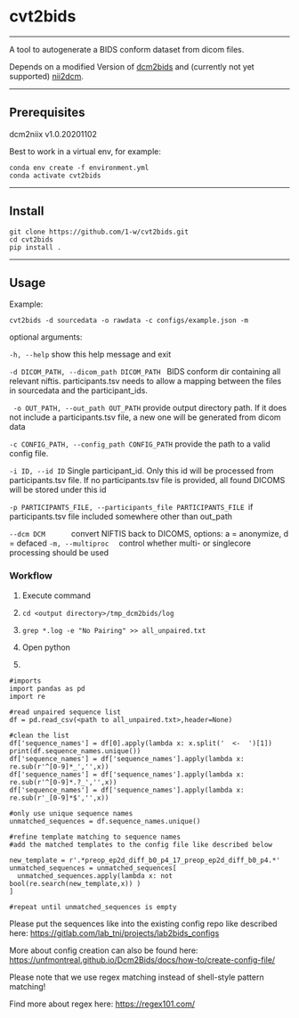 # cvt2bids

---

A tool to autogenerate a BIDS conform dataset from dicom files.

Depends on a modified Version of [dcm2bids](https://github.com/1-w/Dcm2Bids) and (currently not yet supported) [nii2dcm](https://gitlab.com/lab_tni/projects/nii2dcm).

---

## Prerequisites

dcm2niix v1.0.20201102

Best to work in a virtual env, for example:

```
conda env create -f environment.yml
conda activate cvt2bids
```

---

## Install

```
git clone https://github.com/1-w/cvt2bids.git
cd cvt2bids
pip install .
```

---

## Usage

Example:
```
cvt2bids -d sourcedata -o rawdata -c configs/example.json -m
```

optional arguments:

  ```-h, --help``` show this help message and exit
  
  ```-d DICOM_PATH, --dicom_path DICOM_PATH ``` BIDS conform dir containing all relevant niftis. participants.tsv needs to allow a mapping between the files in sourcedata and the participant_ids.
  
 ``` -o OUT_PATH, --out_path OUT_PATH``` provide output directory path. If it does not include a participants.tsv file, a new one will be generated from dicom data
  
  ```-c CONFIG_PATH, --config_path CONFIG_PATH``` provide the path to a valid config file.
  
  ```-i ID, --id ID```        Single participant_id. Only this id will be processed from participants.tsv file. If no participants.tsv file is provided, all found DICOMS will be stored under this id
  
  ```-p PARTICIPANTS_FILE, --participants_file PARTICIPANTS_FILE ```if participants.tsv file included somewhere other than out_path
                          
  ```--dcm DCM      ```       convert NIFTIS back to DICOMS, options: a = anonymize, d = defaced
 ``` -m, --multiproc   ```    control whether multi- or singlecore processing should be used

### Workflow

1. Execute command

2. ```cd <output directory>/tmp_dcm2bids/log```

3. ```grep *.log -e "No Pairing" >> all_unpaired.txt```

4. Open python

5. 
```
#imports
import pandas as pd
import re

#read unpaired sequence list
df = pd.read_csv(<path to all_unpaired.txt>,header=None)

#clean the list
df['sequence_names'] = df[0].apply(lambda x: x.split('  <-  ')[1])
print(df.sequence_names.unique())
df['sequence_names'] = df['sequence_names'].apply(lambda x: re.sub(r'^[0-9]*_','',x))
df['sequence_names'] = df['sequence_names'].apply(lambda x: re.sub(r'^[0-9]*.?_','',x))
df['sequence_names'] = df['sequence_names'].apply(lambda x: re.sub(r'_[0-9]*$','',x))

#only use unique sequence names
unmatched_sequences = df.sequence_names.unique()

#refine template matching to sequence names
#add the matched templates to the config file like described below

new_template = r'.*preop_ep2d_diff_b0_p4_17_preop_ep2d_diff_b0_p4.*'
unmatched_sequences = unmatched_sequences[
  unmatched_sequences.apply(lambda x: not bool(re.search(new_template,x)) )
]

#repeat until unmatched_sequences is empty
```

Please put the sequences like into the existing config repo like described here:
https://gitlab.com/lab_tni/projects/lab2bids_configs

More about config creation can also be found here:
https://unfmontreal.github.io/Dcm2Bids/docs/how-to/create-config-file/

Please note that we use regex matching instead of shell-style pattern matching!

Find more about regex here:
https://regex101.com/
